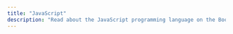 ```yaml
---
title: "JavaScript"
description: "Read about the JavaScript programming language on the Boot.dev blog"
---
```

